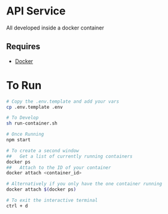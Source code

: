 # API Service

All developed inside a docker container

## Requires

- [Docker]

# To Run

```sh
# Copy the .env.template and add your vars
cp .env.template .env

# To Develop
sh run-container.sh

# Once Running
npm start

# To create a second window
##   Get a list of currently running containers
docker ps
##   Attach to the ID of your container
docker attach <container_id>

# Alternatively if you only have the one container running
docker attach $(docker ps)

# To exit the interactive terminal
ctrl + d
```

<!-- References -->

[Docker]: https://www.docker.com/
